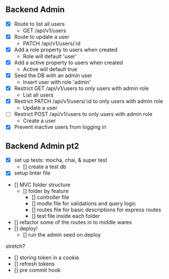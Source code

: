 ## Backend Admin

* [x] Route to list all users
    * GET /api/v1/users
* [x] Route to update a user
    * PATCH /api/v1/users/:id
* [x] Add a role property to users when created 
    * Role will default 'user'
* [x] Add a active property to users when created 
    * Active will default true
* [x] Seed the DB with an admin user
    * Insert user with role 'admin'
* [x] Restrict GET /api/v1/users to only users with admin role
    * List all users
* [x] Restrict PATCH /api/v1/users/:id to only users with admin role
    * Update a user
* [ ] Restrict POST /api/v1/users to only users with admin role
    * Create a user
* [x] Prevent inactive users from logging in

## Backend Admin pt2

* [x] set up tests: mocha, chai, & super test
    * [] create a test db
* [x] setup linter file
* [] MVC folder structure
    * [] folder by feature
        * [] controller file
        * [] modle file for validations and query logic
        * [] routes file for basic descriptions for express routes
        * [] test file inside each folder
* [] refactor some of the routes in to middle wares
* [] deploy!
    * [] run the admin seed on deploy

stretch? 
* [] storing token in a cookie
* [] refresh tokens
* [] pre commit hook